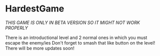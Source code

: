 # HardestGame
*THIS GAME IS ONLY IN BETA VERSION SO IT MIGHT NOT WORK PROPERLY*

There is an introductional level and 2 normal ones in which you must escape the enemy/ies
Don't forget to smash that like button on the level!
There will be more updates soon!
